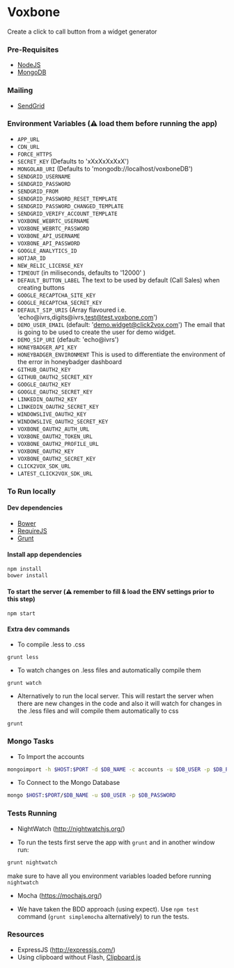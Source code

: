 # Voxbone
Create a click to call button from a widget generator

### Pre-Requisites

* [NodeJS](https://nodejs.org)
* [MongoDB](https://www.mongodb.org/)

### Mailing

* [SendGrid](sendgrid.com)

### Environment Variables (:warning: load them before running the app)

* `APP_URL`
* `CDN_URL`
* `FORCE_HTTPS`
* `SECRET_KEY` (Defaults to 'xXxXxXxXxX')
* `MONGOLAB_URI` (Defaults to 'mongodb://localhost/voxboneDB')
* `SENDGRID_USERNAME`
* `SENDGRID_PASSWORD`
* `SENDGRID_FROM`
* `SENDGRID_PASSWORD_RESET_TEMPLATE`
* `SENDGRID_PASSWORD_CHANGED_TEMPLATE`
* `SENDGRID_VERIFY_ACCOUNT_TEMPLATE`
* `VOXBONE_WEBRTC_USERNAME`
* `VOXBONE_WEBRTC_PASSWORD`
* `VOXBONE_API_USERNAME`
* `VOXBONE_API_PASSWORD`
* `GOOGLE_ANALYTICS_ID`
* `HOTJAR_ID`
* `NEW_RELIC_LICENSE_KEY`
* `TIMEOUT` (in miliseconds, defaults to '12000' )
* `DEFAULT_BUTTON_LABEL` The text to be used by default (Call Sales) when creating buttons
* `GOOGLE_RECAPTCHA_SITE_KEY`
* `GOOGLE_RECAPTCHA_SECRET_KEY`
* `DEFAULT_SIP_URIS` (Array flavoured i.e. 'echo@ivrs,digits@ivrs,test@test.voxbone.com')
* `DEMO_USER_EMAIL` (default: 'demo.widget@click2vox.com') The email that is going to be used to create the user for demo widget.
* `DEMO_SIP_URI` (default: 'echo@ivrs')
* `HONEYBADGER_API_KEY`
* `HONEYBADGER_ENVIRONMENT` This is used to differentiate the environment of the error in honeybadger dashboard
* `GITHUB_OAUTH2_KEY`
* `GITHUB_OAUTH2_SECRET_KEY`
* `GOOGLE_OAUTH2_KEY`
* `GOOGLE_OAUTH2_SECRET_KEY`
* `LINKEDIN_OAUTH2_KEY`
* `LINKEDIN_OAUTH2_SECRET_KEY`
* `WINDOWSLIVE_OAUTH2_KEY`
* `WINDOWSLIVE_OAUTH2_SECRET_KEY`
* `VOXBONE_OAUTH2_AUTH_URL`
* `VOXBONE_OAUTH2_TOKEN_URL`
* `VOXBONE_OAUTH2_PROFILE_URL`
* `VOXBONE_OAUTH2_KEY`
* `VOXBONE_OAUTH2_SECRET_KEY`
* `CLICK2VOX_SDK_URL`
* `LATEST_CLICK2VOX_SDK_URL`

### To Run locally

#### Dev dependencies

* [Bower](http://bower.io/)
* [RequireJS](http://requirejs.org/)
* [Grunt](http://gruntjs.com/)

#### Install app dependencies
```bash
npm install
bower install
```

#### To start the server (:warning: remember to fill & load the ENV settings prior to this step)
```
npm start 
```

#### Extra dev commands
- To compile .less to .css
```
grunt less
```

- To watch changes on .less files and automatically compile them
```
grunt watch
```

- Alternatively to run the local server. This will restart the server when there are new changes in the code and
also it will watch for changes in the .less files and will compile them automatically to css

```
grunt
```

### Mongo Tasks

- To Import the accounts
```bash
mongoimport -h $HOST:$PORT -d $DB_NAME -c accounts -u $DB_USER -p $DB_PASSWORD --file accounts.json
```

- To Connect to the Mongo Database
```bash
mongo $HOST:$PORT/$DB_NAME -u $DB_USER -p $DB_PASSWORD
```

### Tests Running

* NightWatch (http://nightwatchjs.org/)

- To run the tests first serve the app with `grunt` and in another window run:
```bash
grunt nightwatch
```
make sure to have all you environment variables loaded before running `nightwatch`

* Mocha (https://mochajs.org/)

- We have taken the BDD approach (using expect). Use `npm test` command (`grunt simplemocha` alternatively) to run the tests.

### Resources

* ExpressJS (http://expressjs.com/)
* Using clipboard without Flash, [Clipboard.js](https://zenorocha.github.io/clipboard.js/)
